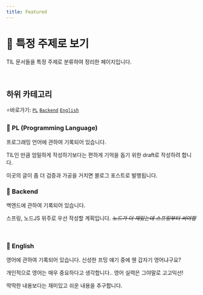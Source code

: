 ```yaml
---
title: Featured
---
```


# 📑 특정 주제로 보기

TIL 문서들을 특정 주제로 분류하여 정리한 페이지입니다.

<br />

## 하위 카테고리

⭐바로가기: 
[`PL`](https://til.qriositylog.com/featured/pl/java/java-introduction)
[`Backend`](https://til.qriositylog.com/featured/backend/spring/spring_main)
[`English`](https://til.qriositylog.com/featured/english/dev-vocab/a)
<br />

### 📕 PL (Programming Language)

프로그래밍 언어에 관하여 기록되어 있습니다.

TIL인 만큼 엄밀하게 작성하기보다는 편하게 기억을 돕기 위한 draft로 작성하려 합니다.

이곳의 글이 좀 더 검증과 가공을 거치면 블로그 포스트로 발행됩니다.
<br />

### 📒 Backend

백엔드에 관하여 기록되어 있습니다.

스프링, 노드JS 위주로 우선 작성할 계획입니다. _~~노드가 더 재밌는데 스프링부터 써야함~~_

<br />

### 📗 English

영어에 관하여 기록되어 있습니다. 신성한 프밍 얘기 중에 웬 갑자기 영어냐구요?

개인적으로 영어는 매우 중요하다고 생각합니다.. 영어 실력은 그야말로 고고익선!

딱딱한 내용보다는 재미있고 쉬운 내용을 추구합니다.